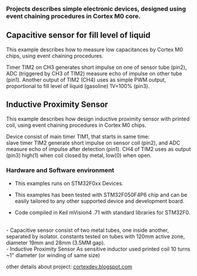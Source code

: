 <h3>Projects describes simple electronic devices, designed using event chaining procedures in Cortex M0 core.</h3>

<h2>Capacitive sensor for fill level of liquid</h2>
This example describes how to measure low capacitances by Cortex M0 chips, using event chaining procedures.

 Timer TIM2 on CH3 generates short impulse on one of sensor tube (pin2),
 ADC (triggered by CH3 of TIM2) measure echo of impulse on other tube (pin1).
 Another output of TIM2 (CH4) uses as simple PWM output, 
 proportional to fill level of liquid (gasoline) 1V=100% (pin3).

<h2>Inductive Proximity Sensor</h2>
This example describes how design inductive proximity sensor with printed coil, 
using event chaining procedures in Cortex M0 chips.

 Device consist of main timer TIM1, that starts in same time:  
 slave timer TIM2 generate short impulse on sensor coil (pin2),
 and ADC measure echo of impulse after detection (pin1).
 CH4 of TIM2 uses as output (pin3) 
 high(1) when coil closed by metal, low(0) when open.

<h3>Hardware and Software environment</h3>

  - This examples runs on STM32F0xx Devices.
  
  - This examples has been tested with  STM32F050F4P6 chip
     and can be easily tailored to any other supported device and development board.

  - Code compiled in Keil mVision4 .71 with standard libraries for STM32F0.
 <br>
  - Capacitive sensor 
  consist of two metal tubes, one inside another, separated by isolator.
  constants tested on tubes with 120mm active zone, diameter 19mm and 28mm (3.5MM gap).
  <br>
  - Inductive Proximity Sensor
  As sensitive inductor used printed coil 10 turns ~1" diameter (or winding of same size)



other details about project: <a href="http://cortexdev.blogspot.com">cortexdev.blogspot.com</a>
